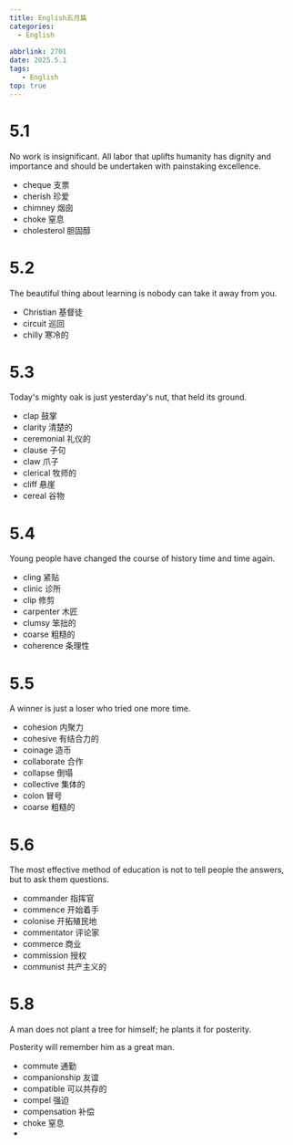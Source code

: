 ```yaml
---
title: English五月篇
categories:
  - English
  
abbrlink: 2701
date: 2025.5.1
tags: 
   - English 
top: true 
---
```


# 5.1

No work is insignificant. All labor that uplifts humanity has dignity and importance and should be undertaken with painstaking excellence.

- cheque 支票
- cherish 珍爱
- chimney 烟囱
- choke 窒息
- cholesterol 胆固醇

# 5.2

The beautiful thing about learning is nobody can take it away from you.

- Christian 基督徒
- circuit 巡回
- chilly 寒冷的

# 5.3

Today's mighty oak is just yesterday's nut, that held its ground.

- clap 鼓掌
- clarity 清楚的
- ceremonial 礼仪的
- clause 子句
- claw 爪子
- clerical 牧师的
- cliff 悬崖
- cereal 谷物

# 5.4

Young people have changed the course of history time and time again.

- cling 紧贴
- clinic 诊所
- clip 修剪
- carpenter 木匠
- clumsy 笨拙的
- coarse 粗糙的
- coherence 条理性

# 5.5

A winner is just a loser who tried one more time.

- cohesion 内聚力
- cohesive 有结合力的
- coinage 造币
- collaborate 合作
- collapse 倒塌
- collective 集体的
- colon 冒号
- coarse 粗糙的

# 5.6

The most effective method of education is not to tell people the answers, but to ask them questions.

- commander 指挥官
- commence 开始着手
- colonise 开拓殖民地
- commentator 评论家
- commerce 商业
- commission 授权
- communist 共产主义的



# 5.8

A man does not plant a tree for himself; he plants it for posterity.

Posterity will remember him as a great man.

- commute 通勤
- companionship 友谊
- compatible 可以共存的
- compel 强迫
- compensation 补偿
- choke 窒息
- 
